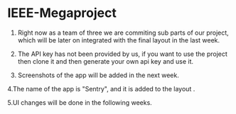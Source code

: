 # IEEE-Megaproject 
1. Right now as a team of three we are commiting sub parts of our project, which will be later on integrated with the final layout in the last week.

2. The API key has not been provided by us, if you want to use the project then clone it and then generate your own api key and use it.

3. Screenshots of the app will be added in the next week.

4.The name of the app is "Sentry", and it is added to the layout .

5.UI changes will be done in the following weeks.



